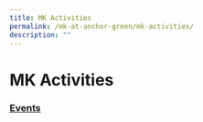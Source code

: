 ```yaml
---
title: MK Activities
permalink: /mk-at-anchor-green/mk-activities/
description: ""
---
```

# MK Activities

### [Events](/mk-at-anchor-green/mk-activities/events/cny)